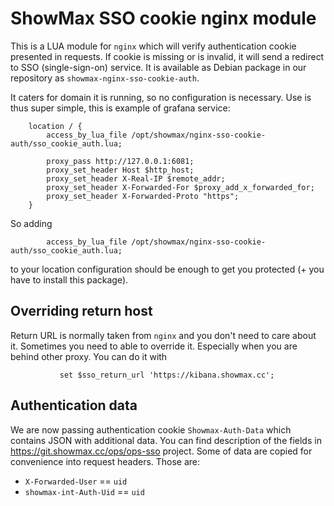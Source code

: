 # ShowMax SSO cookie nginx module

This is a LUA module for `nginx` which will verify authentication cookie presented in requests. If cookie is missing or is invalid, it will send a redirect to SSO (single-sign-on) service. It is available as Debian package in our repository as `showmax-nginx-sso-cookie-auth`.

It caters for domain it is running, so no configuration is necessary. Use is thus super simple, this is example of grafana service:
```
	location / {
		access_by_lua_file /opt/showmax/nginx-sso-cookie-auth/sso_cookie_auth.lua;

		proxy_pass http://127.0.0.1:6081;
		proxy_set_header Host $http_host;
		proxy_set_header X-Real-IP $remote_addr;
		proxy_set_header X-Forwarded-For $proxy_add_x_forwarded_for;
		proxy_set_header X-Forwarded-Proto "https";
	}
```

So adding
```
		access_by_lua_file /opt/showmax/nginx-sso-cookie-auth/sso_cookie_auth.lua;
```
to your location configuration should be enough to get you protected (+ you have to install this package).

## Overriding return host

Return URL is normally taken from `nginx` and you don't need to care about it. Sometimes you need to able to override it. Especially when you are behind other proxy. You can do it with

```
           set $sso_return_url 'https://kibana.showmax.cc';
```

## Authentication data
We are now passing authentication cookie `Showmax-Auth-Data` which contains JSON with additional data. You can find description of the fields in https://git.showmax.cc/ops/ops-sso project. Some of data are copied for convenience into request headers. Those are:

  * `X-Forwarded-User` == `uid`
  * `showmax-int-Auth-Uid` == `uid`

